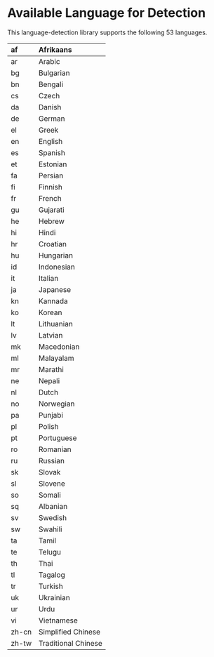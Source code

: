 # Available Language for Detection #

This language-detection library supports the following 53 languages.

|af|Afrikaans|
|:-|:--------|
|ar|Arabic   |
|bg|Bulgarian|
|bn|Bengali  |
|cs|Czech    |
|da|Danish   |
|de|German   |
|el|Greek    |
|en|English  |
|es|Spanish  |
|et|Estonian |
|fa|Persian  |
|fi|Finnish  |
|fr|French   |
|gu|Gujarati |
|he|Hebrew   |
|hi|Hindi    |
|hr|Croatian |
|hu|Hungarian|
|id|Indonesian|
|it|Italian  |
|ja|Japanese |
|kn|Kannada  |
|ko|Korean   |
|lt|Lithuanian|
|lv|Latvian  |
|mk|Macedonian|
|ml|Malayalam|
|mr|Marathi  |
|ne|Nepali   |
|nl|Dutch    |
|no|Norwegian|
|pa|Punjabi  |
|pl|Polish   |
|pt|Portuguese|
|ro|Romanian |
|ru|Russian  |
|sk|Slovak   |
|sl|Slovene  |
|so|Somali   |
|sq|Albanian |
|sv|Swedish  |
|sw|Swahili  |
|ta|Tamil    |
|te|Telugu   |
|th|Thai     |
|tl|Tagalog  |
|tr|Turkish  |
|uk|Ukrainian|
|ur|Urdu     |
|vi|Vietnamese|
|zh-cn|Simplified Chinese|
|zh-tw|Traditional Chinese|
